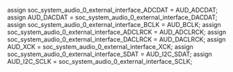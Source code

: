 assign soc_system_audio_0_external_interface_ADCDAT   = AUD_ADCDAT;
assign AUD_DACDAT   = soc_system_audio_0_external_interface_DACDAT;
assign soc_system_audio_0_external_interface_BCLK     = AUD_BCLK;
assign soc_system_audio_0_external_interface_ADCLRCK  = AUD_ADCLRCK;
assign soc_system_audio_0_external_interface_DACLRCK  = AUD_DACLRCK;
assign AUD_XCK      = soc_system_audio_0_external_interface_XCK;
assign soc_system_audio_0_external_interface_SDAT     = AUD_I2C_SDAT;
assign AUD_I2C_SCLK = soc_system_audio_0_external_interface_SCLK;


